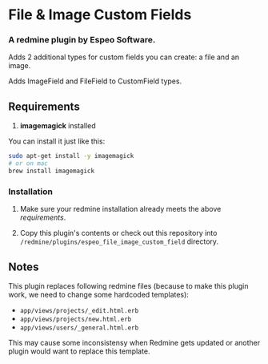 # File & Image Custom Fields

### A redmine plugin by Espeo Software.

Adds 2 additional types for custom fields you can create: a file and an image.

Adds ImageField and FileField to CustomField types.

## Requirements

1. **imagemagick** installed

  You can install it just like this:
  ```sh
  sudo apt-get install -y imagemagick
  # or on mac
  brew install imagemagick
  ```

### Installation

1. Make sure your redmine installation already meets the above *requirements*.

2. Copy this plugin's contents or check out this repository into `/redmine/plugins/espeo_file_image_custom_field` directory.

## Notes

This plugin replaces following redmine files (because to make this plugin work, we need to change some hardcoded templates):

- `app/views/projects/_edit.html.erb`
- `app/views/projects/new.html.erb`
- `app/views/users/_general.html.erb`

This may cause some inconsistensy when Redmine gets updated or another plugin would want to replace this template.
